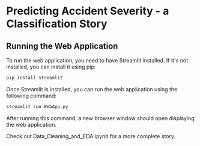 # Predicting Accident Severity - a Classification Story

## Running the Web Application

To run the web application, you need to have Streamlit installed. If it's not installed, you can install it using pip:

```bash
pip install streamlit
```

Once Streamlit is installed, you can run the web application using the following command:

```bash 
streamlit run WebApp.py
```

After running this command, a new browser window should open displaying the web application.



Check out Data_Cleaning_and_EDA.ipynb for a more complete story.
